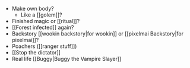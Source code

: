 - Make own body?
	- Like a [[golem]]?
- Finished magic or [[ritual]]?
- [[Forest infected]] again?
- Backstory [[wookin backstory|for wookin]] or [[pixelmai Backstory|for pixelmai]]?
- Poachers ([[ranger stuff]])
- [[Stop the dictator]]
- Real life [[Buggy|Buggy the Vampire Slayer]]
